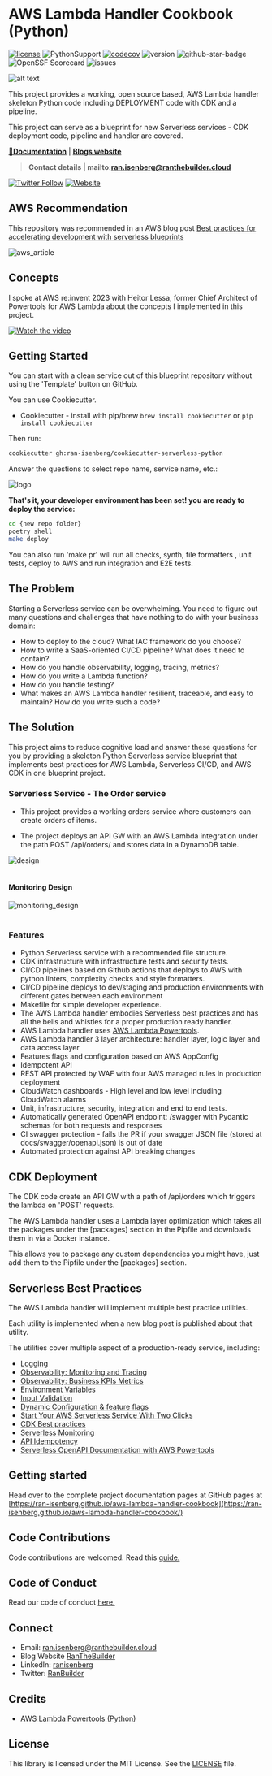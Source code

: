 # AWS Lambda Handler Cookbook (Python)

[![license](https://img.shields.io/github/license/ran-isenberg/aws-lambda-handler-cookbook)](https://github.com/ran-isenberg/aws-lambda-handler-cookbook/blob/master/LICENSE)
![PythonSupport](https://img.shields.io/static/v1?label=python&message=3.12&color=blue?style=flat-square&logo=python)
[![codecov](https://codecov.io/gh/ran-isenberg/aws-lambda-handler-cookbook/branch/main/graph/badge.svg?token=P2K7K4KICF)](https://codecov.io/gh/ran-isenberg/aws-lambda-handler-cookbook)
![version](https://img.shields.io/github/v/release/ran-isenberg/aws-lambda-handler-cookbook)
![github-star-badge](https://img.shields.io/github/stars/ran-isenberg/aws-lambda-handler-cookbook.svg?style=social)
![OpenSSF Scorecard](https://api.securityscorecards.dev/projects/github.com/ran-isenberg/aws-lambda-handler-cookbook/badge)
![issues](https://img.shields.io/github/issues/ran-isenberg/aws-lambda-handler-cookbook)

![alt text](https://github.com/ran-isenberg/aws-lambda-handler-cookbook/blob/main/docs/media/banner.png?raw=true)

This project provides a working, open source based, AWS Lambda handler skeleton Python code including DEPLOYMENT code with CDK and a pipeline.

This project can serve as a blueprint for new Serverless services - CDK deployment code, pipeline and handler are covered.

**[📜Documentation](https://ran-isenberg.github.io/aws-lambda-handler-cookbook/)** | **[Blogs website](https://www.ranthebuilder.cloud)**
> **Contact details | mailto:ran.isenberg@ranthebuilder.cloud**

[![Twitter Follow](https://img.shields.io/twitter/follow/IsenbergRan?label=Follow&style=social)](https://twitter.com/RanBuilder)
[![Website](https://img.shields.io/badge/Website-www.ranthebuilder.cloud-blue)](https://www.ranthebuilder.cloud/)

## AWS Recommendation

This repository was recommended in an AWS blog post [Best practices for accelerating development with serverless blueprints](https://aws.amazon.com/blogs/infrastructure-and-automation/best-practices-for-accelerating-development-with-serverless-blueprints/)

![aws_article](https://github.com/ran-isenberg/aws-lambda-handler-cookbook/blob/main/docs/media/article.png?raw=true)

## Concepts

I spoke at AWS re:invent 2023 with Heitor Lessa, former Chief Architect of Powertools for AWS Lambda about the concepts I implemented in this project.

[![Watch the video](https://img.youtube.com/vi/52W3Qyg242Y/maxresdefault.jpg)](https://www.youtube.com/watch?v=52W3Qyg242Y)

## Getting Started

You can start with a clean service out of this blueprint repository without using the 'Template' button on GitHub.

You can use Cookiecutter.

* Cookiecutter - install with pip/brew ``brew install cookiecutter`` or ``pip install cookiecutter``

Then run:

```bash
cookiecutter gh:ran-isenberg/cookiecutter-serverless-python
```

Answer the questions to select repo name, service name, etc.:

![logo](https://github.com/ran-isenberg/cookiecutter-serverless-python/blob/main/media/howto.png?raw=true)

**That's it, your developer environment has been set! you are ready to deploy the service:**

```bash
cd {new repo folder}
poetry shell
make deploy
```

You can also run 'make pr' will run all checks, synth, file formatters , unit tests, deploy to AWS and run integration and E2E tests.

## **The Problem**

Starting a Serverless service can be overwhelming. You need to figure out many questions and challenges that have nothing to do with your business domain:

* How to deploy to the cloud? What IAC framework do you choose?
* How to write a SaaS-oriented CI/CD pipeline? What does it need to contain?
* How do you handle observability, logging, tracing, metrics?
* How do you write a Lambda function?
* How do you handle testing?
* What makes an AWS Lambda handler resilient, traceable, and easy to maintain? How do you write such a code?

## **The Solution**

This project aims to reduce cognitive load and answer these questions for you by providing a skeleton Python Serverless service blueprint that implements best practices for AWS Lambda, Serverless CI/CD, and AWS CDK in one blueprint project.

### Serverless Service - The Order service

* This project provides a working orders service where customers can create orders of items.

* The project deploys an API GW with an AWS Lambda integration under the path POST /api/orders/ and stores data in a DynamoDB table.

![design](https://github.com/ran-isenberg/aws-lambda-handler-cookbook/blob/main/docs/media/design.png?raw=true)
<br></br>

#### **Monitoring Design**

![monitoring_design](https://github.com/ran-isenberg/aws-lambda-handler-cookbook/blob/main/docs/media/monitoring_design.png?raw=true)
<br></br>

### **Features**

* Python Serverless service with a recommended file structure.
* CDK infrastructure with infrastructure tests and security tests.
* CI/CD pipelines based on Github actions that deploys to AWS with python linters, complexity checks and style formatters.
* CI/CD pipeline deploys to dev/staging and production environments with different gates between each environment
* Makefile for simple developer experience.
* The AWS Lambda handler embodies Serverless best practices and has all the bells and whistles for a proper production ready handler.
* AWS Lambda handler uses [AWS Lambda Powertools](https://docs.powertools.aws.dev/lambda-python/).
* AWS Lambda handler 3 layer architecture: handler layer, logic layer and data access layer
* Features flags and configuration based on AWS AppConfig
* Idempotent API
* REST API protected by WAF with four AWS managed rules in production deployment
* CloudWatch dashboards - High level and low level including CloudWatch alarms
* Unit, infrastructure, security, integration and end to end tests.
* Automatically generated OpenAPI endpoint: /swagger with Pydantic schemas for both requests and responses
* CI swagger protection - fails the PR if your swagger JSON file (stored at docs/swagger/openapi.json) is out of date
* Automated protection against API breaking changes

## CDK Deployment

The CDK code create an API GW with a path of /api/orders which triggers the lambda on 'POST' requests.

The AWS Lambda handler uses a Lambda layer optimization which takes all the packages under the [packages] section in the Pipfile and downloads them in via a Docker instance.

This allows you to package any custom dependencies you might have, just add them to the Pipfile under the [packages] section.

## Serverless Best Practices

The AWS Lambda handler will implement multiple best practice utilities.

Each utility is implemented when a new blog post is published about that utility.

The utilities cover multiple aspect of a production-ready service, including:

* [Logging](https://www.ranthebuilder.cloud/post/aws-lambda-cookbook-elevate-your-handler-s-code-part-1-logging)
* [Observability: Monitoring and Tracing](https://www.ranthebuilder.cloud/post/aws-lambda-cookbook-elevate-your-handler-s-code-part-2-observability)
* [Observability: Business KPIs Metrics](https://www.ranthebuilder.cloud/post/aws-lambda-cookbook-elevate-your-handler-s-code-part-3-business-domain-observability)
* [Environment Variables](https://www.ranthebuilder.cloud/post/aws-lambda-cookbook-environment-variables)
* [Input Validation](https://www.ranthebuilder.cloud/post/aws-lambda-cookbook-elevate-your-handler-s-code-part-5-input-validation)
* [Dynamic Configuration & feature flags](https://www.ranthebuilder.cloud/post/aws-lambda-cookbook-part-6-feature-flags-configuration-best-practices)
* [Start Your AWS Serverless Service With Two Clicks](https://www.ranthebuilder.cloud/post/aws-lambda-cookbook-part-7-how-to-use-the-aws-lambda-cookbook-github-blueprint-project)
* [CDK Best practices](https://github.com/ran-isenberg/aws-lambda-handler-cookbook)
* [Serverless Monitoring](https://www.ranthebuilder.cloud/post/how-to-effortlessly-monitor-serverless-applications-with-cloudwatch-part-one)
* [API Idempotency](https://www.ranthebuilder.cloud/post/serverless-api-idempotency-with-aws-lambda-powertools-and-cdk)
* [Serverless OpenAPI Documentation with AWS Powertools](https://www.ranthebuilder.cloud/post/serverless-open-api-documentation-with-aws-powertools)

## Getting started

Head over to the complete project documentation pages at GitHub pages at [https://ran-isenberg.github.io/aws-lambda-handler-cookbook](https://ran-isenberg.github.io/aws-lambda-handler-cookbook/)

## Code Contributions

Code contributions are welcomed. Read this [guide.](https://github.com/ran-isenberg/aws-lambda-handler-cookbook/blob/main/CONTRIBUTING.md)

## Code of Conduct

Read our code of conduct [here.](https://github.com/ran-isenberg/aws-lambda-handler-cookbook/blob/main/CODE_OF_CONDUCT.md)

## Connect

* Email: [ran.isenberg@ranthebuilder.cloud](mailto:ran.isenberg@ranthebuilder.cloud)
* Blog Website [RanTheBuilder](https://www.ranthebuilder.cloud)
* LinkedIn: [ranisenberg](https://www.linkedin.com/in/ranisenberg/)
* Twitter: [RanBuilder](https://twitter.com/RanBuilder)

## Credits

* [AWS Lambda Powertools (Python)](https://github.com/aws-powertools/powertools-lambda-python)

## License

This library is licensed under the MIT License. See the [LICENSE](https://github.com/ran-isenberg/aws-lambda-handler-cookbook/blob/main/LICENSE) file.
